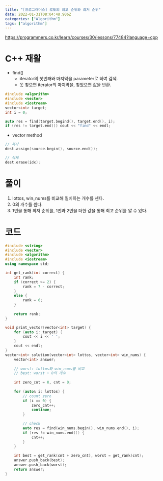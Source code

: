 ```yaml
---
title: "[프로그래머스] 로또의 최고 순위와 최저 순위"
date: 2022-01-31T08:04:48.906Z
categories: ["Algorithm"]
tags: ["algorithm"]
---
```

https://programmers.co.kr/learn/courses/30/lessons/77484?language=cpp

# C++ 재활
- find()
  - iterator의 첫번째와 마지막을 parameter로 하여 검색.
  - 못 찾으면 iterator의 마지막을, 찾았으면 값을 반환.
    
```c++
#include <algorithm>
#include <vector>
#include <iostream>
vector<int> target;
int i = 0;

auto res = find(target.begind(), target.end(), i);
if (res != target.end()) cout << "find" << endl;
```
- vector method
```c++
// 복사
dest.assign(source.begin(), source.end());

// 삭제
dest.erase(idx);
```
# 풀이
1. lottos, win_nums를 비교해 일치하는 개수를 센다.
2. 0의 개수를 센다.
3. 1번을 통해 최저 순위를, 1번과 2번을 더한 값을 통해 최고 순위를 알 수 있다.

# 코드
```c++
#include <string>
#include <vector>
#include <algorithm>
#include <iostream>
using namespace std;

int get_rank(int correct) {
    int rank;
    if (correct >= 2) {
        rank = 7 - correct;
    }
    else {
        rank = 6;
    }
    
    return rank;
}

void print_vector(vector<int> target) {
    for (auto i: target) {
        cout << i << ' ';
    }
    cout << endl;
}
vector<int> solution(vector<int> lottos, vector<int> win_nums) {
    vector<int> answer;
    
    // worst: lottos와 win_nums를 비교
    // best: worst + 0의 개수
    
    int zero_cnt = 0, cnt = 0;
    
    for (auto& i: lottos) {
        // count zero
        if (i == 0) {
            zero_cnt++;
            continue;
        }
        
        // check
        auto res = find(win_nums.begin(), win_nums.end(), i);
        if (res != win_nums.end()) {
            cnt++;
        }
    }
    
    int best = get_rank(cnt + zero_cnt), worst = get_rank(cnt);
    answer.push_back(best);
    answer.push_back(worst);
    return answer;
}
```
 